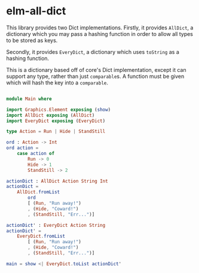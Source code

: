 # elm-all-dict

This library provides two Dict implementations. Firstly, it provides `AllDict`, a dictionary which you may pass a hashing function in order to allow all types to be stored as keys.

Secondly, it provides `EveryDict`, a dictionary which uses `toString` as a hashing function.

This is a dictionary based off of core's Dict implementation, except it can support any type, rather than just `comparable`s. A function must be given which will hash the key into a `comparable`.

```elm

module Main where

import Graphics.Element exposing (show)
import AllDict exposing (AllDict)
import EveryDict exposing (EveryDict)

type Action = Run | Hide | StandStill

ord : Action -> Int
ord action =
    case action of
        Run -> 0
        Hide -> 1
        StandStill -> 2

actionDict : AllDict Action String Int
actionDict =
    AllDict.fromList
        ord
        [ (Run, "Run away!")
        , (Hide, "Coward!")
        , (StandStill, "Err...")]

actionDict' : EveryDict Action String
actionDict' =
    EveryDict.fromList
        [ (Run, "Run away!")
        , (Hide, "Coward!")
        , (StandStill, "Err...")]

main = show <| EveryDict.toList actionDict'
```
